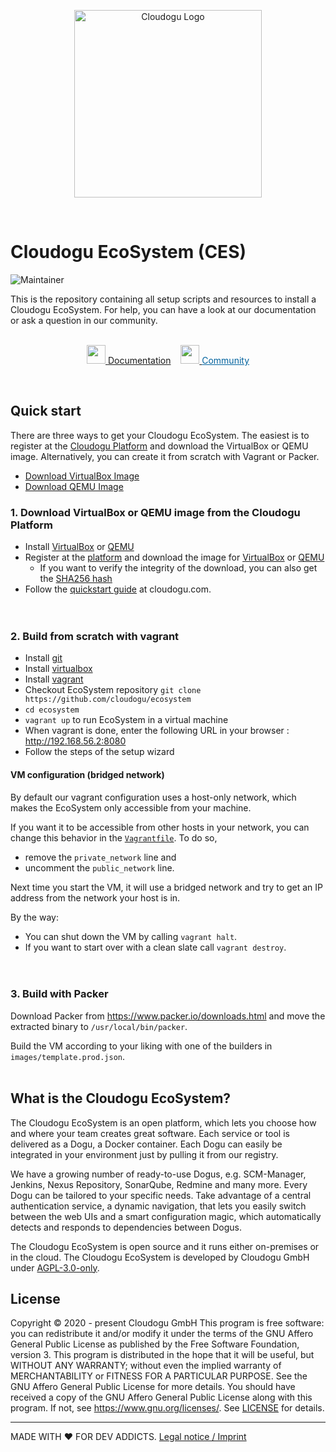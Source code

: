 <p align="center">
    <a href="https://cloudogu.com/">
        <img src="https://cloudogu.com/assets/cloudogu-logo-f1f26e5c32f240d0a161cebe71e91138ee5662c1f99fb314539a4763ef5959a946130f1a12e9bc39c83c127092a66b919d1fae86fadd5fe9639d06032787a03d.svg" alt="Cloudogu Logo" title="Cloudogu Logo" align="center"  width="300"/>
    </a>
</p>
<br>

# Cloudogu EcoSystem (CES)
![Maintainer](https://img.shields.io/badge/maintainer-Cloudogu-blue)


This is the repository containing all setup scripts and resources to install a Cloudogu EcoSystem.
For help, you can have a look at our documentation or ask a question in our community.
<br><br>
<p align="center">
   <a href="https://docs.cloudogu.com/?mtm_campaign=ecosystem&mtm_kwd=imprint&mtm_source=github&mtm_medium=link">
       <img src="https://my.cloudogu.com/images/icons/docsIcon.svg" width="30">
   </a> 
    <a href="https://docs.cloudogu.com/?mtm_campaign=ecosystem&mtm_kwd=imprint&mtm_source=github&mtm_medium=link">Documentation</a>
    &nbsp;&nbsp;
    <a href="https://community.cloudogu.com/c/cloudogu-ecosystem/18?mtm_campaign=ecosystem&mtm_kwd=imprint&mtm_source=github&mtm_medium=link">
        <img src="https://my.cloudogu.com/images/icons/talkIcon.svg" width="30">
    </a>
    <a href="https://community.cloudogu.com/c/cloudogu-ecosystem/18?mtm_campaign=ecosystem&mtm_kwd=imprint&mtm_source=github&mtm_medium=link" style="color: #00629E;">Community</a>
</p>
<br>


## Quick start

There are three ways to get your Cloudogu EcoSystem. The easiest is to register at the [Cloudogu Platform](https://platform.cloudogu.com/?mtm_campaign=ecosystem&mtm_kwd=imprint&mtm_source=github&mtm_medium=link) and download the VirtualBox or QEMU image. Alternatively, you can create it from scratch with Vagrant or Packer.
 * [Download VirtualBox Image](https://platform.cloudogu.com/de/downloads/ces-virtualbox/?mtm_campaign=ecosystem&mtm_kwd=imprint&mtm_source=github&mtm_medium=link)
 * [Download QEMU Image](https://platform.cloudogu.com/de/downloads/ces-qemu/?mtm_campaign=ecosystem&mtm_kwd=imprint&mtm_source=github&mtm_medium=link)

### 1. Download VirtualBox or QEMU image from the Cloudogu Platform
* Install [VirtualBox](https://www.virtualbox.org/) or [QEMU](https://www.qemu.org/)
* Register at the [platform](https://platform.cloudogu.com/?mtm_campaign=ecosystem&mtm_kwd=imprint&mtm_source=github&mtm_medium=link) and download the image for [VirtualBox](https://platform.cloudogu.com/de/downloads/ces-virtualbox/?mtm_campaign=ecosystem&mtm_kwd=imprint&mtm_source=github&mtm_medium=link) or [QEMU](https://platform.cloudogu.com/de/downloads/ces-qemu/?mtm_campaign=ecosystem&mtm_kwd=imprint&mtm_source=github&mtm_medium=link)
  * If you want to verify the integrity of the download, you can also get the [SHA256 hash](https://files.cloudogu.com/file/ces-images/virtualbox/SHA256SUMS/?mtm_campaign=ecosystem&mtm_kwd=imprint&mtm_source=github&mtm_medium=link)
* Follow the [quickstart guide](https://cloudogu.com/en/ecosystem/ces-quick-start-guide/?mtm_campaign=ecosystem&mtm_kwd=qsg&mtm_source=github&mtm_medium=link) at cloudogu.com.
<br><br><br>

### 2. Build from scratch with vagrant
* Install [git](https://git-scm.com/)
* Install [virtualbox](https://www.virtualbox.org/)
* Install [vagrant](https://www.vagrantup.com/docs/getting-started/)
* Checkout EcoSystem repository `git clone https://github.com/cloudogu/ecosystem`
* `cd ecosystem`
* `vagrant up` to run EcoSystem in a virtual machine
* When vagrant is done, enter the following URL in your browser : http://192.168.56.2:8080
* Follow the steps of the setup wizard

#### VM configuration (bridged network)

By default our vagrant configuration uses a host-only network, which makes the EcoSystem only accessible from your machine. 

If you want it to be accessible from other hosts in your network, you can change this behavior in the [`Vagrantfile`](Vagrantfile). To do so,
* remove the `private_network` line and 
* uncomment the `public_network` line.

Next time you start the VM, it will use a bridged network and try to get an IP address from the network your host is in. 

By the way:
* You can shut down the VM by calling `vagrant halt`.  
* If you want to start over with a clean slate call `vagrant destroy`.
<br><br><br>
### 3. Build with Packer

Download Packer from https://www.packer.io/downloads.html and move the extracted binary to `/usr/local/bin/packer`.

Build the VM according to your liking with one of the builders in `images/template.prod.json`.
<br><br>
## What is the Cloudogu EcoSystem?
The Cloudogu EcoSystem is an open platform, which lets you choose how and where your team creates great software. Each service or tool is delivered as a Dogu, a Docker container. Each Dogu can easily be integrated in your environment just by pulling it from our registry. 

We have a growing number of ready-to-use Dogus, e.g. SCM-Manager, Jenkins, Nexus Repository, SonarQube, Redmine and many more. Every Dogu can be tailored to your specific needs. Take advantage of a central authentication service, a dynamic navigation, that lets you easily switch between the web UIs and a smart configuration magic, which automatically detects and responds to dependencies between Dogus. 

The Cloudogu EcoSystem is open source and it runs either on-premises or in the cloud. The Cloudogu EcoSystem is developed by Cloudogu GmbH under [AGPL-3.0-only](https://spdx.org/licenses/AGPL-3.0-only.html).

## License
Copyright © 2020 - present Cloudogu GmbH
This program is free software: you can redistribute it and/or modify it under the terms of the GNU Affero General Public License as published by the Free Software Foundation, version 3.
This program is distributed in the hope that it will be useful, but WITHOUT ANY WARRANTY; without even the implied warranty of MERCHANTABILITY or FITNESS FOR A PARTICULAR PURPOSE. See the GNU Affero General Public License for more details.
You should have received a copy of the GNU Affero General Public License along with this program. If not, see https://www.gnu.org/licenses/.
See [LICENSE](LICENSE) for details.


---
MADE WITH :heart:&nbsp;FOR DEV ADDICTS. [Legal notice / Imprint](https://cloudogu.com/en/imprint/?mtm_campaign=ecosystem&mtm_kwd=imprint&mtm_source=github&mtm_medium=link)
